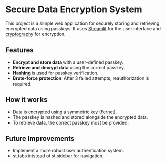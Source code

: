 # Secure Data Encryption System

This project is a simple web application for securely storing and retrieving encrypted data using passkeys. It uses [Streamlit](https://streamlit.io/) for the user interface and [cryptography](https://cryptography.io/) for encryption.

## Features

- **Encrypt and store data** with a user-defined passkey.
- **Retrieve and decrypt data** using the correct passkey.
- **Hashing** is used for passkey verification.
- **Brute-force protection**: After 3 failed attempts, reauthorization is required.

## How it works

- Data is encrypted using a symmetric key (Fernet).
- The passkey is hashed and stored alongside the encrypted data.
- To retrieve data, the correct passkey must be provided.


## Future Improvements
- Implement a more robust user authentication system.
- st.tabs intstead of st.sidebar for navigation.
